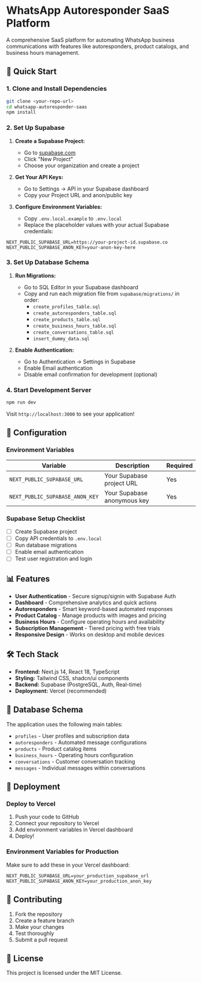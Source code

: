 # WhatsApp Autoresponder SaaS Platform

A comprehensive SaaS platform for automating WhatsApp business communications with features like autoresponders, product catalogs, and business hours management.

## 🚀 Quick Start

### 1. Clone and Install Dependencies

```bash
git clone <your-repo-url>
cd whatsapp-autoresponder-saas
npm install
```

### 2. Set Up Supabase

1. **Create a Supabase Project:**
   - Go to [supabase.com](https://supabase.com)
   - Click "New Project"
   - Choose your organization and create a project

2. **Get Your API Keys:**
   - Go to Settings → API in your Supabase dashboard
   - Copy your Project URL and anon/public key

3. **Configure Environment Variables:**
   - Copy `.env.local.example` to `.env.local`
   - Replace the placeholder values with your actual Supabase credentials:

```env
NEXT_PUBLIC_SUPABASE_URL=https://your-project-id.supabase.co
NEXT_PUBLIC_SUPABASE_ANON_KEY=your-anon-key-here
```

### 3. Set Up Database Schema

1. **Run Migrations:**
   - Go to SQL Editor in your Supabase dashboard
   - Copy and run each migration file from `supabase/migrations/` in order:
     - `create_profiles_table.sql`
     - `create_autoresponders_table.sql` 
     - `create_products_table.sql`
     - `create_business_hours_table.sql`
     - `create_conversations_table.sql`
     - `insert_dummy_data.sql`

2. **Enable Authentication:**
   - Go to Authentication → Settings in Supabase
   - Enable Email authentication
   - Disable email confirmation for development (optional)

### 4. Start Development Server

```bash
npm run dev
```

Visit `http://localhost:3000` to see your application!

## 🔧 Configuration

### Environment Variables

| Variable | Description | Required |
|----------|-------------|----------|
| `NEXT_PUBLIC_SUPABASE_URL` | Your Supabase project URL | Yes |
| `NEXT_PUBLIC_SUPABASE_ANON_KEY` | Your Supabase anonymous key | Yes |

### Supabase Setup Checklist

- [ ] Create Supabase project
- [ ] Copy API credentials to `.env.local`
- [ ] Run database migrations
- [ ] Enable email authentication
- [ ] Test user registration and login

## 📊 Features

- **User Authentication** - Secure signup/signin with Supabase Auth
- **Dashboard** - Comprehensive analytics and quick actions
- **Autoresponders** - Smart keyword-based automated responses
- **Product Catalog** - Manage products with images and pricing
- **Business Hours** - Configure operating hours and availability
- **Subscription Management** - Tiered pricing with free trials
- **Responsive Design** - Works on desktop and mobile devices

## 🛠 Tech Stack

- **Frontend:** Next.js 14, React 18, TypeScript
- **Styling:** Tailwind CSS, shadcn/ui components
- **Backend:** Supabase (PostgreSQL, Auth, Real-time)
- **Deployment:** Vercel (recommended)

## 📝 Database Schema

The application uses the following main tables:

- `profiles` - User profiles and subscription data
- `autoresponders` - Automated message configurations
- `products` - Product catalog items
- `business_hours` - Operating hours configuration
- `conversations` - Customer conversation tracking
- `messages` - Individual messages within conversations

## 🚀 Deployment

### Deploy to Vercel

1. Push your code to GitHub
2. Connect your repository to Vercel
3. Add environment variables in Vercel dashboard
4. Deploy!

### Environment Variables for Production

Make sure to add these in your Vercel dashboard:

```
NEXT_PUBLIC_SUPABASE_URL=your_production_supabase_url
NEXT_PUBLIC_SUPABASE_ANON_KEY=your_production_anon_key
```

## 🤝 Contributing

1. Fork the repository
2. Create a feature branch
3. Make your changes
4. Test thoroughly
5. Submit a pull request

## 📄 License

This project is licensed under the MIT License.